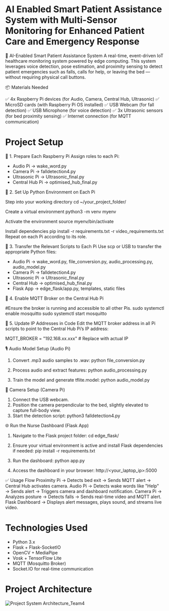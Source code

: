 # AI Enabled Smart Patient Assistance System with Multi-Sensor Monitoring for Enhanced Patient Care and Emergency Response

🧠 AI-Enabled Smart Patient Assistance System
A real-time, event-driven IoT healthcare monitoring system powered by edge computing. This system leverages voice detection, pose estimation, and proximity sensing to detect patient emergencies such as falls, calls for help, or leaving the bed — without requiring physical call buttons.

📦 Materials Needed

✅ 4x Raspberry Pi devices (for Audio, Camera, Central Hub, Ultrasonic)
✅ MicroSD cards (with Raspberry Pi OS installed)
✅ USB Webcam (for fall detection)
✅ USB Microphone (for voice detection)
✅ 3x Ultrasonic sensors (for bed proximity sensing)
✅ Internet connection (for MQTT communication)

# Project Setup

🔹 1. Prepare Each Raspberry Pi
Assign roles to each Pi:
  - Audio Pi → wake_word.py
  - Camera Pi → falldetection4.py
  - Ultrasonic Pi → Ultrasonic_final.py
  - Central Hub Pi → optimised_hub_final.py

🔹 2. Set Up Python Environment on Each Pi

Step into your working directory
cd ~/your_project_folder/

Create a virtual environment
python3 -m venv myenv

Activate the environment
source myenv/bin/activate

Install dependencies
pip install -r requirements.txt -r video_requirements.txt
Repeat on each Pi according to its role.

🔹 3. Transfer the Relevant Scripts to Each Pi
Use scp or USB to transfer the appropriate Python files:

  - Audio Pi → wake_word.py, file_conversion.py, audio_processing.py, audio_model.py
  - Camera Pi → falldetection4.py
  - Ultrasonic Pi → Ultrasonic_final.py
  - Central Hub	→ optimised_hub_final.py
  - Flask App	→ edge_flask/app.py, templates, static files

🔹 4. Enable MQTT Broker on the Central Hub Pi

#Ensure the broker is running and accessible to all other Pis.
sudo systemctl enable mosquitto
sudo systemctl start mosquitto

🔹 5. Update IP Addresses in Code
Edit the MQTT broker address in all Pi scripts to point to the Central Hub Pi’s IP address:

MQTT_BROKER = "192.168.xx.xxx"  # Replace with actual IP

🎙️ Audio Model Setup (Audio Pi)
1. Convert .mp3 audio samples to .wav:
    python file_conversion.py
   
2. Process audio and extract features:
    python audio_processing.py
   
3. Train the model and generate tflite.model:
    python audio_model.py
   
📸 Camera Setup (Camera Pi)
1. Connect the USB webcam.
2. Position the camera perpendicular to the bed, slightly elevated to capture full-body view.
3. Start the detection script:
    python3 falldetection4.py
   
🌐 Run the Nurse Dashboard (Flask App)
1. Navigate to the Flask project folder:
    cd edge_flask/
   
2. Ensure your virtual environment is active and install Flask dependencies if needed:
    pip install -r requirements.txt
   
3. Run the dashboard:
    python app.py
   
4. Access the dashboard in your browser:
    http://<your_laptop_ip>:5000
   
✅ Usage Flow
Proximity Pi → Detects bed exit → Sends MQTT alert → Central Hub activates camera.
Audio Pi → Detects wake words like "Help" → Sends alert → Triggers camera and dashboard notification.
Camera Pi → Analyzes posture → Detects falls → Sends real-time video and MQTT alert.
Flask Dashboard → Displays alert messages, plays sound, and streams live video.

# Technologies Used
- Python 3.x
- Flask + Flask-SocketIO
- OpenCV + MediaPipe
- Vosk + TensorFlow Lite
- MQTT (Mosquitto Broker)
- Socket.IO for real-time communication

# Project Architecture

![Project System Architecture_Team4](https://github.com/user-attachments/assets/100f32bd-a4f0-44ba-8791-9e0be5d60df2)
